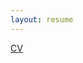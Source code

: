 ```yaml
---
layout: resume
---
```

[CV](https://github.com/MarceloWilchinski/marcelowilchinski.github.io/blob/master/images/CVeng.pdf)


